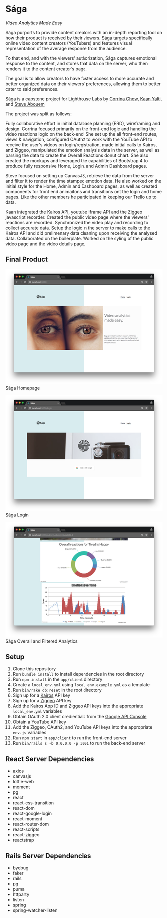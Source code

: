 # Sága

_Video Analytics Made Easy_

Sága purports to provide content creators with an in-depth reporting tool on how their product is received by their viewers. Sága targets specifically online video content creators (YouTubers) and features visual representation of the average response from the audience.

To that end, and with the viewers’ authorization, Sága captures emotional response to the content, and stores that data on the server, who then renders it to the content creator’s page.

The goal is to allow creators to have faster access to more accurate and better organized data on their viewers’ preferences, allowing them to better cater to said preferences.

Sága is a capstone project for Lighthouse Labs by [Corrina Chow](https://github.com/corrinachow), [Kaan Yalti](https://github.com/kaanyalti), and [Steve Abouem](https://github.com/steveabouem)

The project was split as follows:

Fully collaborative effort in initial database planning (ERD), wireframing and design. Corrina focused primarily on the front-end logic and handling the video reactions logic on the back-end.  She set up the all front-end routes, views & navigation, configured OAuth2 to work with the YouTube API to receive the user's videos on login/registration, made initial calls to Kairos, and Ziggeo, manipulated the emotion analysis data in the server, as well as parsing the data to create the Overall Reactions donut chart.  She also created the mockups and leveraged the capabilities of Bootstrap 4 to produce fully responsive Home, Login, and Admin Dashboard pages.

Steve focused on setting up CanvasJS, retrieve the data from the server and filter it to render the time stamped emotion data. He also worked on the initial style for the Home, Admin and Dashboard pages, as well as created components for front end animaitons and transitions ont the login and home pages. Like the other members he participated in keeping our Trello up to data.

Kaan integrated the Kairos API, youtube Iframe API and the Ziggeo javascript recorder. Created the public video page where the viewers' reactions are recorded.  Synchronized the video play and recording to collect accurate data.  Setup the logic in the server to make calls to the Kairos API and did prelimenary data cleaning upon receiving the analysed data.  Collaborated on the boilerplate. Worked on the syling of the public video page and the video details page.

## Final Product

![Sága Homepage](/docs/saga_home.png)
Sága Homepage

![Saga Login](/docs/saga_login.png)
Sága Login

![Saga Analytics](/docs/saga_analytics.png)
Sága Overall and Filtered Analytics

## Setup

1. Clone this repository
2. Run `bundle install` to install dependencies in the root directory
3. Run `npm install` in the `app/client` directory
4. Create a `local_env.yml` using `local_env.example.yml` as a template
5. Run `bin/rake db:reset` in the root directory
6. Sign up for a [Kairos](https://www.kairos.com/) API key
7. Sign up for a [Ziggeo](https://ziggeo.com/) API key
8. Add the Kairos App ID and Ziggeo API keys into the appropriate `local_env.yml` variables
9. Obtain OAuth 2.0 client credientials from the [Google API Console](https://console.developers.google.com/)
10. Obtain a YouTube API key
11. Add the Ziggeo, OAuth2, and YouTube API keys into the appropriate `env.js` variables
12. Run `npm start` in `app/client` to run the front-end server
13. Run `bin/rails s -b 0.0.0.0 -p 3001` to run the back-end server


## React Server Dependencies

- axios
- canvasjs
- lottie-web
- moment
- pg
- react
- react-css-transition
- react-dom
- react-google-login
- react-moment
- react-router-dom
- react-scripts
- react-ziggeo
- reactstrap

## Rails Server Dependencies

- byebug
- faker
- rails
- pg
- puma
- httparty
- listen
- spring
- spring-watcher-listen

